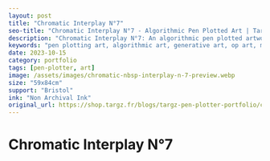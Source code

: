 ```yaml
---
layout: post
title: "Chromatic Interplay N°7"
seo-title: "Chromatic Interplay N°7 - Algorithmic Pen Plotted Art | Targz"
description: "Chromatic Interplay N°7: An algorithmic pen plotted artwork featuring geometric patterns. 59x84cm non archival ink on Bristol paper."
keywords: "pen plotting art, algorithmic art, generative art, op art, mathematical art, geometric patterns, bristol paper, precision plotting"
date: 2023-10-15
category: portfolio
tags: [pen-plotter, art]
image: /assets/images/chromatic-nbsp-interplay-n-7-preview.webp
size: "59x84cm"
support: "Bristol"
ink: "Non Archival Ink"
original_url: https://shop.targz.fr/blogs/targz-pen-plotter-portfolio/chromatic-nbsp-interplay-n-7
---
```


# Chromatic Interplay N°7


